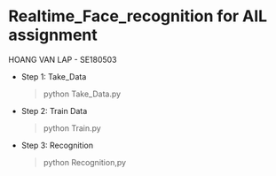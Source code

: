 # Realtime_Face_recognition for AIL assignment
HOANG VAN LAP - SE180503
- Step 1: Take_Data
  > python Take_Data.py
- Step 2: Train Data
  > python Train.py
- Step 3: Recognition
  > python Recognition,py
